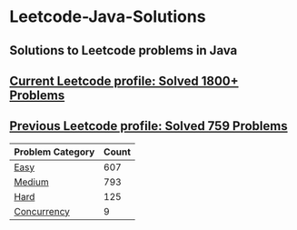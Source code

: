 # Leetcode-Java-Solutions 

## Solutions to Leetcode problems in Java

## [Current Leetcode profile: Solved 1800+ Problems](https://leetcode.com/varunsjsu/)
## [Previous Leetcode profile: Solved 759 Problems](https://leetcode.com/varunu28/)

Problem Category | Count
--- | --- 
[Easy](https://github.com/varunu28/LeetCode-Java-Solutions/blob/master/Easy/README.md) | 607
[Medium](https://github.com/varunu28/LeetCode-Java-Solutions/blob/master/Medium/README.md) | 793
[Hard](https://github.com/varunu28/LeetCode-Java-Solutions/blob/master/Hard/README.md) | 125
[Concurrency](https://github.com/varunu28/LeetCode-Java-Solutions/blob/master/Concurrency/README.md) | 9
